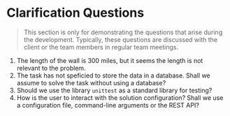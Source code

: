 # Clarification Questions

> This section is only for demonstrating the questions that arise during the
> development. Typically, these questions are discussed with the client or the
> team members in regular team meetings. 

1. The length of the wall is 300 miles, but it seems the length is not relevant
to the problem.
2. The task has not speficied to store the data in a database. Shall we assume
to solve the task without using a database?
3. Should we use the library `unittest` as a standard library for testing?
4. How is the user to interact with the solution configuration? Shall we use
   a configuration file, command-line arguments or the REST API?